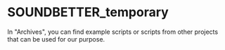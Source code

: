 # SOUNDBETTER_temporary

In "Archives", you can find example scripts or scripts from other projects that can be used for our purpose.
